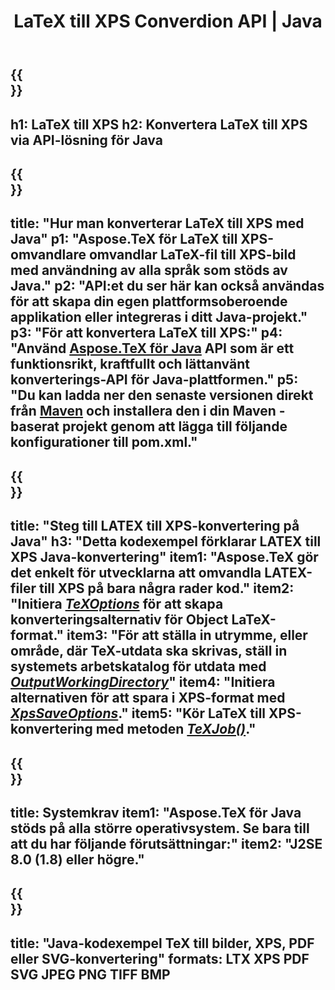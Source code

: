 ﻿---
translation: true
template: /_templates/_conversion-child-java.md
title: LaTeX till XPS Converdion API | Java
description: LaTeX till XPS konverteringsfunktion. Integrera detta lokala Java-bibliotek i ditt projekt eller använd plattformsoberoende applikationer för att konvertera LaTeX till XPS.
keywords: latex till xps api java, latex2xps integrera
url: /java/conversion/latex-to-xps/
family: tex
platformtag: java
feature: conversion
informat: LATEX
outformat: XPS
otherformats: PNG JPEG TIFF BMP PDF SVG
---

{{<section banner>}}
---
h1: LaTeX till XPS
h2: Konvertera LaTeX till XPS via API-lösning för Java
---

{{<section overview>}}
---
title: "Hur man konverterar LaTeX till XPS med Java"
p1: "Aspose.TeX för LaTeX till XPS-omvandlare omvandlar LaTeX-fil till XPS-bild med användning av alla språk som stöds av Java."
p2: "API:et du ser här kan också användas för att skapa din egen plattformsoberoende applikation eller integreras i ditt Java-projekt."
p3: "För att konvertera LaTeX till XPS:"
p4: "Använd [Aspose.TeX för Java](https://products.aspose.com/tex/java) API som är ett funktionsrikt, kraftfullt och lättanvänt konverterings-API för Java-plattformen."
p5: "Du kan ladda ner den senaste versionen direkt från [Maven](https://repository.aspose.com/webapp/#/artifacts/browse/tree/General/repo/com/aspose/aspose-tex) och installera den i din Maven -baserat projekt genom att lägga till följande konfigurationer till pom.xml."
---

{{<section feature1>}}
---
title: "Steg till LATEX till XPS-konvertering på Java"
h3: "Detta kodexempel förklarar LATEX till XPS Java-konvertering"
item1: "Aspose.TeX gör det enkelt för utvecklarna att omvandla LATEX-filer till XPS på bara några rader kod."
item2: "Initiera [*TeXOptions*](https://reference.aspose.com/tex/java/com.aspose.tex/TeXOptions) för att skapa konverteringsalternativ för Object LaTeX-format."
item3: "För att ställa in utrymme, eller område, där TeX-utdata ska skrivas, ställ in systemets arbetskatalog för utdata med [*OutputWorkingDirectory*](https://reference.aspose.com/tex/java/com.aspose.tex/TeXOptions#getOutputWorkingDirectory--)"
item4: "Initiera alternativen för att spara i XPS-format med [*XpsSaveOptions*](https://reference.aspose.com/tex/java/com.aspose.tex.rendering/XpsSaveOptions)."
item5: "Kör LaTeX till XPS-konvertering med metoden [*TeXJob()*](https://reference.aspose.com/tex/java/com.aspose.tex/TeXJob)."
---

{{<section feature2>}}
---
title: Systemkrav
item1: "Aspose.TeX för Java stöds på alla större operativsystem. Se bara till att du har följande förutsättningar:"
item2: "J2SE 8.0 (1.8) eller högre."
---

{{<section widget>}}
---
title: "Java-kodexempel TeX till bilder, XPS, PDF eller SVG-konvertering"
formats: LTX XPS PDF SVG JPEG PNG TIFF BMP
---
